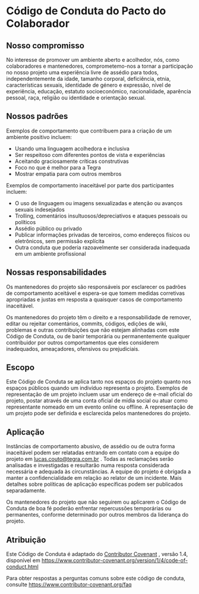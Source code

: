 # Código de Conduta do Pacto do Colaborador

## Nosso compromisso

No interesse de promover um ambiente aberto e acolhedor, nós, como colaboradores e mantenedores, comprometemo-nos a tornar a participação no nosso projeto uma experiência livre de assédio para todos, independentemente da idade, tamanho corporal, deficiência, etnia, características sexuais, identidade de género e expressão, nível de experiência, educação, estatuto socioeconómico, nacionalidade, aparência pessoal, raça, religião ou identidade e orientação sexual.

## Nossos padrões

Exemplos de comportamento que contribuem para a criação de um ambiente positivo incluem:

- Usando uma linguagem acolhedora e inclusiva
- Ser respeitoso com diferentes pontos de vista e experiências
- Aceitando graciosamente críticas construtivas
- Foco no que é melhor para a Tegra
- Mostrar empatia para com outros membros

Exemplos de comportamento inaceitável por parte dos participantes incluem:

- O uso de linguagem ou imagens sexualizadas e atenção ou avanços sexuais indesejados
- Trolling, comentários insultuosos/depreciativos e ataques pessoais ou políticos
- Assédio público ou privado
- Publicar informações privadas de terceiros, como endereços físicos ou eletrônicos, sem permissão explícita
- Outra conduta que poderia razoavelmente ser considerada inadequada em um ambiente profissional

## Nossas responsabilidades

Os mantenedores do projeto são responsáveis por esclarecer os padrões de comportamento aceitável e espera-se que tomem medidas corretivas apropriadas e justas em resposta a quaisquer casos de comportamento inaceitável.

Os mantenedores do projeto têm o direito e a responsabilidade de remover, editar ou rejeitar comentários, commits, códigos, edições de wiki, problemas e outras contribuições que não estejam alinhadas com este Código de Conduta, ou de banir temporária ou permanentemente qualquer contribuidor por outros comportamentos que eles considerem inadequados, ameaçadores, ofensivos ou prejudiciais.

## Escopo

Este Código de Conduta se aplica tanto nos espaços do projeto quanto nos espaços públicos quando um indivíduo representa o projeto. Exemplos de representação de um projeto incluem usar um endereço de e-mail oficial do projeto, postar através de uma conta oficial de mídia social ou atuar como representante nomeado em um evento online ou offline. A representação de um projeto pode ser definida e esclarecida pelos mantenedores do projeto.

## Aplicação

Instâncias de comportamento abusivo, de assédio ou de outra forma inaceitável podem ser relatadas entrando em contato com a equipe do projeto em [lucas.couto@tegra.com.br](mailto:lucas.couto@tegra.com.br) . Todas as reclamações serão analisadas e investigadas e resultarão numa resposta considerada necessária e adequada às circunstâncias. A equipe do projeto é obrigada a manter a confidencialidade em relação ao relator de um incidente. Mais detalhes sobre políticas de aplicação específicas podem ser publicados separadamente.

Os mantenedores do projeto que não seguirem ou aplicarem o Código de Conduta de boa fé poderão enfrentar repercussões temporárias ou permanentes, conforme determinado por outros membros da liderança do projeto.

## Atribuição

Este Código de Conduta é adaptado do [Contributor Covenant](https://www.contributor-covenant.org/) , versão 1.4, disponível em https://www.contributor-covenant.org/version/1/4/code-of-conduct.html

Para obter respostas a perguntas comuns sobre este código de conduta, consulte https://www.contributor-covenant.org/faq
